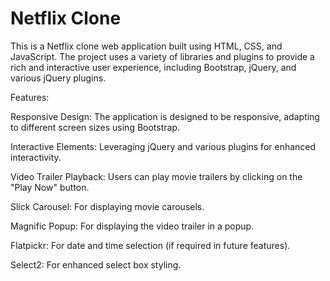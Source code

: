 # Netflix Clone

This is a Netflix clone web application built using HTML, CSS, and JavaScript. The project uses a variety of libraries and plugins to provide a rich and interactive user experience, including Bootstrap, jQuery, and various jQuery plugins.

Features:

Responsive Design: The application is designed to be responsive, adapting to different screen sizes using Bootstrap.

Interactive Elements: Leveraging jQuery and various plugins for enhanced interactivity.

Video Trailer Playback: Users can play movie trailers by clicking on the "Play Now" button.

Slick Carousel: For displaying movie carousels.

Magnific Popup: For displaying the video trailer in a popup.

Flatpickr: For date and time selection (if required in future features).

Select2: For enhanced select box styling.
